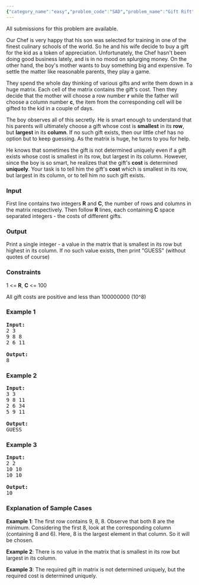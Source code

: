 ```yaml
---
{"category_name":"easy","problem_code":"SAD","problem_name":"Gift Rift","languages_supported":{"0":"ADA","1":"ASM","2":"BASH","3":"BF","4":"C","5":"C99 strict","6":"CAML","7":"CLOJ","8":"CLPS","9":"CPP 4.3.2","10":"CPP 4.9.2","11":"CPP14","12":"CS2","13":"D","14":"ERL","15":"FORT","16":"FS","17":"GO","18":"HASK","19":"ICK","20":"ICON","21":"JAVA","22":"JS","23":"LISP clisp","24":"LISP sbcl","25":"LUA","26":"NEM","27":"NICE","28":"NODEJS","29":"PAS fpc","30":"PAS gpc","31":"PERL","32":"PERL6","33":"PHP","34":"PIKE","35":"PRLG","36":"PYTH","37":"PYTH 3.4","38":"RUBY","39":"SCALA","40":"SCM guile","41":"SCM qobi","42":"ST","43":"TCL","44":"TEXT","45":"WSPC"},"max_timelimit":1,"source_sizelimit":50000,"problem_author":"shettynamit","problem_tester":"laycurse","date_added":"15-05-2012","tags":{"0":"cakewalk","1":"july12","2":"search","3":"shettynamit"},"editorial_url":"http://discuss.codechef.com/problems/SAD","time":{"view_start_date":1341999849,"submit_start_date":1341999849,"visible_start_date":1341999849,"end_date":1735669800},"layout":"problem"}
---
```

<span class="solution-visible-txt">All submissions for this problem are available.</span><p>
Our Chef is very happy that his son was selected for training in one of the finest culinary schools of the world.
So he and his wife decide to buy a gift for the kid as a token of appreciation.
Unfortunately, the Chef hasn't been doing good business lately, and is in no mood on splurging money.
On the other hand, the boy's mother wants to buy something big and expensive.
To settle the matter like reasonable parents, they play a game.
</p>

<p>
They spend the whole day thinking of various gifts and write them down in a huge matrix.
Each cell of the matrix contains the gift's cost.
Then they decide that the mother will choose a row number <b>r</b> while the father will choose a column number <b>c</b>,
the item from the corresponding cell will be gifted to the kid in a couple of days. 
</p>

<p>
The boy observes all of this secretly.
He is smart enough to understand that his parents will ultimately choose a gift whose cost is <b>smallest</b> in its <b>row</b>,
but <b>largest</b> in its <b>column</b>.
If no such gift exists, then our little chef has no option but to keep guessing.
As the matrix is huge, he turns to you for help.
</p>

<p>
He knows that sometimes the gift is not determined uniquely even if a gift exists whose cost is smallest in its row,
but largest in its column.
However, since the boy is so smart, he realizes that the gift's <b>cost</b> is determined <b>uniquely</b>.
Your task is to tell him the gift's <b>cost</b> which is smallest in its row,
but largest in its column, or to tell him no such gift exists.
</p>

<h3>Input</h3>
<p>First line contains two integers <b>R</b> and <b>C</b>, the number of rows and columns in the matrix respectively. Then follow <b>R</b> lines, each containing <b>C</b> space separated integers - the costs of different gifts.
</p>

<h3>Output</h3>
<p> Print a single integer - a value in the matrix that is smallest in its row but highest in its column. If no such value exists, then print "GUESS" (without quotes of course) </p>
<h3>Constraints</h3>
<p> 1 &lt;= <b>R</b>, <b>C</b> &lt;= 100 </p>
<p> All gift costs are positive and less than 100000000 (10^8) </p>
<h3>Example 1</h3>

<pre>
<b>Input:</b>
2 3
9 8 8
2 6 11

<b>Output:</b>
8
</pre>

<h3>Example 2</h3>

<pre>
<b>Input:</b>
3 3
9 8 11
2 6 34
5 9 11

<b>Output:</b>
GUESS
</pre>

<h3>Example 3</h3>

<pre>
<b>Input:</b>
2 2
10 10
10 10

<b>Output:</b>
10
</pre>

<h3>Explanation of Sample Cases</h3>
<p><b>Example 1</b>: The first row contains 9, 8, 8. Observe that both 8 are the minimum. Considering the first 8, look at the corresponding column (containing 8 and 6). Here, 8 is the largest element in that column. So it will be chosen.</p>

<p><b>Example 2</b>: There is no value in the matrix that is smallest in its row but largest in its column.</p>

<p><b>Example 3</b>: The required gift in matrix is not determined uniquely, but the required cost is determined uniquely.</p>
